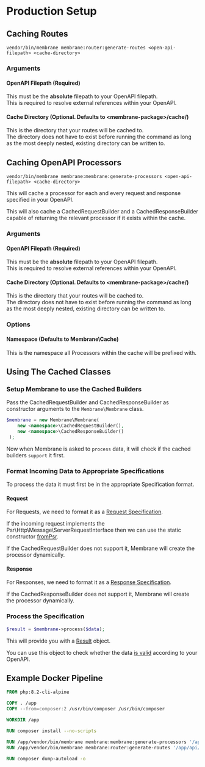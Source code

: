 # Production Setup

## Caching Routes

```text
vendor/bin/membrane membrane:router:generate-routes <open-api-filepath> <cache-directory>
```

### Arguments

#### OpenAPI Filepath (Required)

This must be the **absolute** filepath to your OpenAPI filepath.  
This is required to resolve external references within your OpenAPI.

#### Cache Directory (Optional. Defaults to <membrane-package\>/cache/)

This is the directory that your routes will be cached to.  
The directory does not have to exist before running the command as long as the most deeply nested, existing directory
can be written to.

## Caching OpenAPI Processors

```text
vendor/bin/membrane membrane:membrane:generate-processors <open-api-filepath> <cache-directory>
```

This will cache a processor for each and every request and response specified in your OpenAPI.

This will also cache a CachedRequestBuilder and a CachedResponseBuilder capable of returning the relevant processor if
it exists within the cache.

### Arguments

#### OpenAPI Filepath (Required)

This must be the **absolute** filepath to your OpenAPI filepath.  
This is required to resolve external references within your OpenAPI.

#### Cache Directory (Optional. Defaults to <membrane-package\>/cache/)

This is the directory that your routes will be cached to.  
The directory does not have to exist before running the command as long as the most deeply nested, existing directory
can be written to.

### Options

#### Namespace (Defaults to Membrane\Cache)

This is the namespace all Processors within the cache will be prefixed with.

## Using The Cached Classes

### Setup Membrane to use the Cached Builders

Pass the CachedRequestBuilder and CachedResponseBuilder as constructor arguments to the `Membrane\Membrane` class.

```php
$membrane = new Membrane\Membrane(
    new <namespace>\CachedRequestBuilder(),
    new <namespace>\CachedResponseBuilder()
 );
```

Now when Membrane is asked to `process` data, it will check if the cached builders `support` it first.

### Format Incoming Data to Appropriate Specifications

To process the data it must first be in the appropriate Specification format.

#### Request

For Requests, we need to format it as a [Request Specification](builder-request.md#specification).

If the incoming request implements the Psr\Http\Message\ServerRequestInterface then we can use the static constructor
[fromPsr](builder-request.md#construct-from-psr7-requests).

If the CachedRequestBuilder does not support it, Membrane will create the processor dynamically.

#### Response

For Responses, we need to format it as a [Response Specification](builder-response.md#specification).

If the CachedResponseBuilder does not support it, Membrane will create the processor dynamically.

### Process the Specification

```php
$result = $membrane->process($data);
```

This will provide you with a [Result](result.md) object.

You can use this object to check whether the data [is valid](result.md#result) according to your OpenAPI.

## Example Docker Pipeline

```Dockerfile
FROM php:8.2-cli-alpine

COPY . /app
COPY --from=composer:2 /usr/bin/composer /usr/bin/composer

WORKDIR /app

RUN composer install --no-scripts

RUN /app/vendor/bin/membrane membrane:membrane:generate-processors '/app/api/openapi.yaml' '/app/src/Membrane/Cache/' --namespace='App\\Membrane\\Cache'
RUN /app/vendor/bin/membrane membrane:router:generate-routes '/app/api/openapi.yaml' '/app/cache/routes.php'

RUN composer dump-autoload -o
```
